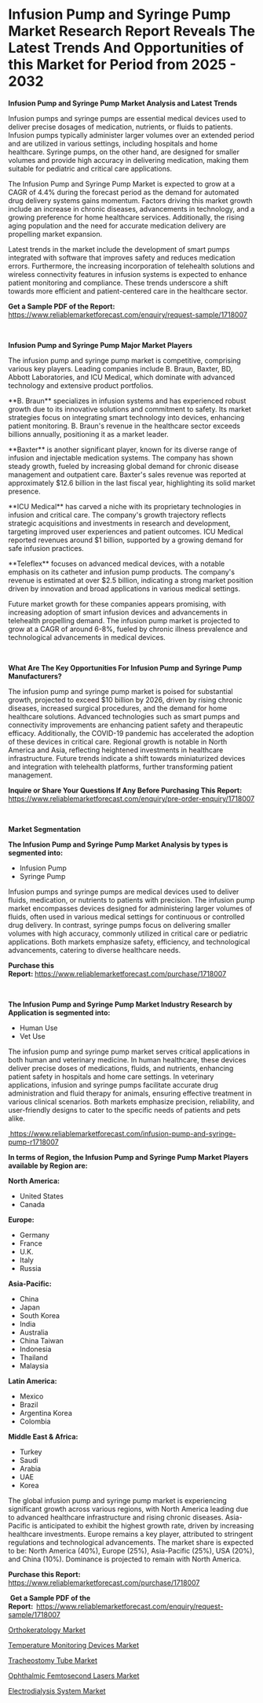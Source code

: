 <p><h1>Infusion Pump and Syringe Pump Market Research Report Reveals The Latest Trends And Opportunities of this Market for Period from 2025 - 2032</h1></p><p><strong>Infusion Pump and Syringe Pump Market Analysis and Latest Trends</strong></p>
<p><p>Infusion pumps and syringe pumps are essential medical devices used to deliver precise dosages of medication, nutrients, or fluids to patients. Infusion pumps typically administer larger volumes over an extended period and are utilized in various settings, including hospitals and home healthcare. Syringe pumps, on the other hand, are designed for smaller volumes and provide high accuracy in delivering medication, making them suitable for pediatric and critical care applications.</p><p>The Infusion Pump and Syringe Pump Market is expected to grow at a CAGR of 4.4% during the forecast period as the demand for automated drug delivery systems gains momentum. Factors driving this market growth include an increase in chronic diseases, advancements in technology, and a growing preference for home healthcare services. Additionally, the rising aging population and the need for accurate medication delivery are propelling market expansion. </p><p>Latest trends in the market include the development of smart pumps integrated with software that improves safety and reduces medication errors. Furthermore, the increasing incorporation of telehealth solutions and wireless connectivity features in infusion systems is expected to enhance patient monitoring and compliance. These trends underscore a shift towards more efficient and patient-centered care in the healthcare sector.</p></p>
<p><strong>Get a Sample PDF of the Report:&nbsp;</strong> <a href="https://www.reliablemarketforecast.com/enquiry/request-sample/1718007?utm_campaign=950&utm_medium=2&utm_source=Github&utm_content=ia&utm_term=03032025&utm_id=infusion-pump-and-syringe-pump">https://www.reliablemarketforecast.com/enquiry/request-sample/1718007</a></p>
<p>&nbsp;</p>
<p><strong>Infusion Pump and Syringe Pump Major Market Players</strong></p>
<p><p>The infusion pump and syringe pump market is competitive, comprising various key players. Leading companies include B. Braun, Baxter, BD, Abbott Laboratories, and ICU Medical, which dominate with advanced technology and extensive product portfolios.</p><p>**B. Braun** specializes in infusion systems and has experienced robust growth due to its innovative solutions and commitment to safety. Its market strategies focus on integrating smart technology into devices, enhancing patient monitoring. B. Braun's revenue in the healthcare sector exceeds billions annually, positioning it as a market leader.</p><p>**Baxter** is another significant player, known for its diverse range of infusion and injectable medication systems. The company has shown steady growth, fueled by increasing global demand for chronic disease management and outpatient care. Baxter's sales revenue was reported at approximately $12.6 billion in the last fiscal year, highlighting its solid market presence.</p><p>**ICU Medical** has carved a niche with its proprietary technologies in infusion and critical care. The company's growth trajectory reflects strategic acquisitions and investments in research and development, targeting improved user experiences and patient outcomes. ICU Medical reported revenues around $1 billion, supported by a growing demand for safe infusion practices.</p><p>**Teleflex** focuses on advanced medical devices, with a notable emphasis on its catheter and infusion pump products. The company's revenue is estimated at over $2.5 billion, indicating a strong market position driven by innovation and broad applications in various medical settings.</p><p>Future market growth for these companies appears promising, with increasing adoption of smart infusion devices and advancements in telehealth propelling demand. The infusion pump market is projected to grow at a CAGR of around 6-8%, fueled by chronic illness prevalence and technological advancements in medical devices.</p></p>
<p>&nbsp;</p>
<p><strong>What Are The Key Opportunities For Infusion Pump and Syringe Pump Manufacturers?</strong></p>
<p><p>The infusion pump and syringe pump market is poised for substantial growth, projected to exceed $10 billion by 2026, driven by rising chronic diseases, increased surgical procedures, and the demand for home healthcare solutions. Advanced technologies such as smart pumps and connectivity improvements are enhancing patient safety and therapeutic efficacy. Additionally, the COVID-19 pandemic has accelerated the adoption of these devices in critical care. Regional growth is notable in North America and Asia, reflecting heightened investments in healthcare infrastructure. Future trends indicate a shift towards miniaturized devices and integration with telehealth platforms, further transforming patient management.</p></p>
<p><strong>Inquire or Share Your Questions If Any Before Purchasing This Report:</strong> <a href="https://www.reliablemarketforecast.com/enquiry/pre-order-enquiry/1718007?utm_campaign=950&utm_medium=2&utm_source=Github&utm_content=ia&utm_term=03032025&utm_id=infusion-pump-and-syringe-pump">https://www.reliablemarketforecast.com/enquiry/pre-order-enquiry/1718007</a></p>
<p>&nbsp;</p>
<p><strong>Market Segmentation</strong></p>
<p><strong>The Infusion Pump and Syringe Pump Market Analysis by types is segmented into:</strong></p>
<p><ul><li>Infusion Pump</li><li>Syringe Pump</li></ul></p>
<p><p>Infusion pumps and syringe pumps are medical devices used to deliver fluids, medication, or nutrients to patients with precision. The infusion pump market encompasses devices designed for administering larger volumes of fluids, often used in various medical settings for continuous or controlled drug delivery. In contrast, syringe pumps focus on delivering smaller volumes with high accuracy, commonly utilized in critical care or pediatric applications. Both markets emphasize safety, efficiency, and technological advancements, catering to diverse healthcare needs.</p></p>
<p><strong>Purchase this Report:&nbsp;</strong><a href="https://www.reliablemarketforecast.com/purchase/1718007?utm_campaign=950&utm_medium=2&utm_source=Github&utm_content=ia&utm_term=03032025&utm_id=infusion-pump-and-syringe-pump">https://www.reliablemarketforecast.com/purchase/1718007</a></p>
<p>&nbsp;</p>
<p><strong>The Infusion Pump and Syringe Pump Market Industry Research by Application is segmented into:</strong></p>
<p><ul><li>Human Use</li><li>Vet Use</li></ul></p>
<p><p>The infusion pump and syringe pump market serves critical applications in both human and veterinary medicine. In human healthcare, these devices deliver precise doses of medications, fluids, and nutrients, enhancing patient safety in hospitals and home care settings. In veterinary applications, infusion and syringe pumps facilitate accurate drug administration and fluid therapy for animals, ensuring effective treatment in various clinical scenarios. Both markets emphasize precision, reliability, and user-friendly designs to cater to the specific needs of patients and pets alike.</p></p>
<p><a href="https://www.reliablemarketforecast.com/infusion-pump-and-syringe-pump-r1718007?utm_campaign=950&utm_medium=2&utm_source=Github&utm_content=ia&utm_term=03032025&utm_id=infusion-pump-and-syringe-pump">&nbsp;https://www.reliablemarketforecast.com/infusion-pump-and-syringe-pump-r1718007</a></p>
<p><strong>In terms of Region, the Infusion Pump and Syringe Pump Market Players available by Region are:</strong></p>
<p>
    <p> <strong> North America: </strong>
        <ul>
            <li>United States</li>
            <li>Canada</li>
        </ul>
        </p> 
    <p> <strong> Europe: </strong>
        <ul>
            <li>Germany</li>
            <li>France</li>
            <li>U.K.</li>
            <li>Italy</li>
            <li>Russia</li>
        </ul>
        </p> 
    <p> <strong> Asia-Pacific: </strong>
        <ul>
            <li>China</li>
            <li>Japan</li>
            <li>South Korea</li>
            <li>India</li>
            <li>Australia</li>
            <li>China Taiwan</li>
            <li>Indonesia</li>
            <li>Thailand</li>
            <li>Malaysia</li>
        </ul>
        </p> 
    <p> <strong> Latin America: </strong>
        <ul>
            <li>Mexico</li>
            <li>Brazil</li>
            <li>Argentina Korea</li>
            <li>Colombia</li>
        </ul>
        </p> 
    <p> <strong> Middle East & Africa: </strong>
        <ul>
            <li>Turkey</li>
            <li>Saudi</li>
            <li>Arabia</li>
            <li>UAE</li>
            <li>Korea</li>
        </ul>
    </p>
    </p>
<p><p>The global infusion pump and syringe pump market is experiencing significant growth across various regions, with North America leading due to advanced healthcare infrastructure and rising chronic diseases. Asia-Pacific is anticipated to exhibit the highest growth rate, driven by increasing healthcare investments. Europe remains a key player, attributed to stringent regulations and technological advancements. The market share is expected to be: North America (40%), Europe (25%), Asia-Pacific (25%), USA (20%), and China (10%). Dominance is projected to remain with North America.</p></p>
<p><strong>Purchase this Report: </strong><a href="https://www.reliablemarketforecast.com/purchase/1718007?utm_campaign=950&utm_medium=2&utm_source=Github&utm_content=ia&utm_term=03032025&utm_id=infusion-pump-and-syringe-pump">https://www.reliablemarketforecast.com/purchase/1718007</a></p>
<p>&nbsp;<strong>Get a Sample PDF of the Report:&nbsp;&nbsp;</strong><a href="https://www.reliablemarketforecast.com/enquiry/request-sample/1718007?utm_campaign=950&utm_medium=2&utm_source=Github&utm_content=ia&utm_term=03032025&utm_id=infusion-pump-and-syringe-pump">https://www.reliablemarketforecast.com/enquiry/request-sample/1718007</a></p>
<p><strong></strong></p>
<p><p><a href="https://github.com/abexjeliti/Market-Research-Report-List-1/blob/main/orthokeratology-market.md?utm_campaign=950&utm_medium=2&utm_source=Github&utm_content=ia&utm_term=03032025&utm_id=infusion-pump-and-syringe-pump">Orthokeratology Market</a></p><p><a href="https://github.com/denbelnmer50/Market-Research-Report-List-1/blob/main/temperature-monitoring-devices-market.md?utm_campaign=950&utm_medium=2&utm_source=Github&utm_content=ia&utm_term=03032025&utm_id=infusion-pump-and-syringe-pump">Temperature Monitoring Devices Market</a></p><p><a href="https://github.com/vassihucz/Market-Research-Report-List-1/blob/main/tracheostomy-tube-market.md?utm_campaign=950&utm_medium=2&utm_source=Github&utm_content=ia&utm_term=03032025&utm_id=infusion-pump-and-syringe-pump">Tracheostomy Tube Market</a></p><p><a href="https://github.com/dibesnayee/Market-Research-Report-List-1/blob/main/ophthalmic-femtosecond-lasers-market.md?utm_campaign=950&utm_medium=2&utm_source=Github&utm_content=ia&utm_term=03032025&utm_id=infusion-pump-and-syringe-pump">Ophthalmic Femtosecond Lasers Market</a></p><p><a href="https://github.com/rreynagjysma65/Market-Research-Report-List-1/blob/main/electrodialysis-system-market.md?utm_campaign=950&utm_medium=2&utm_source=Github&utm_content=ia&utm_term=03032025&utm_id=infusion-pump-and-syringe-pump">Electrodialysis System Market</a></p></p>